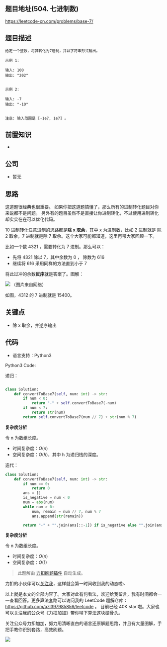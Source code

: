 ## 题目地址(504. 七进制数)

https://leetcode-cn.com/problems/base-7/

## 题目描述

```
给定一个整数，将其转化为7进制，并以字符串形式输出。

示例 1:

输入: 100
输出: "202"


示例 2:

输入: -7
输出: "-10"


注意: 输入范围是 [-1e7, 1e7] 。
```

## 前置知识

-

## 公司

- 暂无

## 思路

这道题很经典也很重要。 如果你把这道题搞懂了，那么所有的进制转化题目对你来说都不是问题。 另外有的题目虽然不是直接让你进制转化，不过使用进制转化却实实在在可以优化代码。

10 进制转化任意进制的思路都是**除 x 取余**，其中 x 为进制数，比如 2 进制就是 除 2 取余，7 进制就是除 7 取余。这个大家可能都知道，这里再带大家回顾一下。

比如一个数 4321 ，需要转化为 7 进制。那么可以：

- 先将 4321 除以 7，其中余数为 0 ， 除数为 616
- 继续将 616 采用同样的方法直到小于 7

将此过冲的余数**反序**就是答案了。图解：

![](https://tva1.sinaimg.cn/large/008eGmZEly1goaco026g7j30pe0zb40r.jpg)
（图片来自网络）

如图，4312 的 7 进制就是 15400。

## 关键点

- 除 x 取余，并逆序输出

## 代码

- 语言支持：Python3

Python3 Code:

递归：

```python

class Solution:
    def convertToBase7(self, num: int) -> str:
        if num < 0:
            return "-" + self.convertToBase7(-num)
        if num < 7:
            return str(num)
        return self.convertToBase7(num // 7) + str(num % 7)

```

**复杂度分析**

令 n 为数组长度。

- 时间复杂度：$O(n)$
- 空间复杂度：$O(h)$，其中 h 为递归栈的深度。

迭代：

```py
class Solution:
    def convertToBase7(self, num: int) -> str:
        if num == 0:
            return 0
        ans = []
        is_negative = num < 0
        num = abs(num)
        while num > 0:
            num, remain = num // 7, num % 7
            ans.append(str(remain))

        return "-" + "".join(ans[::-1]) if is_negative else "".join(ans[::-1])

```

**复杂度分析**

令 n 为数组长度。

- 时间复杂度：$O(n)$
- 空间复杂度：$O(1)$

> 此题解由 [力扣刷题插件](https://leetcode-pp.github.io/leetcode-cheat/?tab=solution-template) 自动生成。

力扣的小伙伴可以[关注我](https://leetcode-cn.com/u/fe-lucifer/)，这样就会第一时间收到我的动态啦~

以上就是本文的全部内容了。大家对此有何看法，欢迎给我留言，我有时间都会一一查看回答。更多算法套路可以访问我的 LeetCode 题解仓库：https://github.com/azl397985856/leetcode 。 目前已经 40K star 啦。大家也可以关注我的公众号《力扣加加》带你啃下算法这块硬骨头。

关注公众号力扣加加，努力用清晰直白的语言还原解题思路，并且有大量图解，手把手教你识别套路，高效刷题。

![](https://tva1.sinaimg.cn/large/007S8ZIlly1gfcuzagjalj30p00dwabs.jpg)
